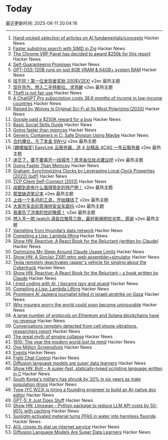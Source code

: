 # Today

最近更新时间: 2025-08-11 20:04:16

--- 
1. [Hand-picked selection of articles on AI fundamentals/concepts](https://aman.ai/primers/ai/) Hacker News
2. [Faster substring search with SIMD in Zig](https://aarol.dev/posts/zig-simd-substr/) Hacker News
3. [The Chrome VRP Panel has decided to award $250k for this report](https://issues.chromium.org/issues/412578726) Hacker News
4. [Self-Guaranteeing Promises](https://stephango.com/self-guarantee) Hacker News
5. [GPT-OSS-120B runs on just 8GB VRAM & 64GB+ system RAM](https://old.reddit.com/r/LocalLLaMA/comments/1mke7ef/120b_runs_awesome_on_just_8gb_vram/) Hacker News
6. [找不同！第一位发现者奖励 200$V2EX!](https://www.v2ex.com/t/1151560) v2ex 最热主题
7. [现在外包，想入二手特斯拉，求骂醒](https://www.v2ex.com/t/1151534) v2ex 最热主题
8. [Theft is not fair use](https://jskfellows.stanford.edu/theft-is-not-fair-use-474e11f0d063) Hacker News
9. [A ChatGPT Pro subscription costs 38.6 months of income in low-income countries](https://policykahani.substack.com/p/a-chatgpt-pro-subscription-costs) Hacker News
10. [Raised by Wolves Is Original Sci-Fi at Its Most Polarizing (2020)](https://www.rogerebert.com/streaming/hbo-maxs-raised-by-wolves-is-original-sci-fi-at-its-most-polarizing) Hacker News
11. [Google paid a $250K reward for a bug](https://issues.chromium.org/issues/412578726) Hacker News
12. [Basic Social Skills Guide](https://www.improveyoursocialskills.com/basic-social-skills-guide) Hacker News
13. [Going faster than memcpy](https://squadrick.dev/journal/going-faster-than-memcpy) Hacker News
14. [Generic Containers in C: Safe Division Using Maybe](https://uecker.codeberg.page/2025-08-10.html) Hacker News
15. [合约爆仓，亏了本金 9W+U](https://www.v2ex.com/t/1151517) v2ex 最热主题
16. [[踢楼抽奖] EasyLink 云服务器，送 4 台精品 4C4G 一年云服务器](https://www.v2ex.com/t/1151490) v2ex 最热主题
17. [迷茫了，要不要离开一线城市？恳求各位给点建议吧](https://www.v2ex.com/t/1151471) v2ex 最热主题
18. [Going Faster Than Memcpy](https://squadrick.dev/journal/going-faster-than-memcpy) Hacker News
19. [Graham: Synchronizing Clocks by Leveraging Local Clock Properties (2022) [pdf]](https://www.usenix.org/system/files/nsdi22-paper-najafi_1.pdf) Hacker News
20. [TCP Client Self-Connect (2013)](http://sgros.blogspot.com/2013/08/tcp-client-self-connect.html) Hacker News
21. [成都到底有什么值得带走的特产啊！](https://www.v2ex.com/t/1151464) v2ex 最热主题
22. [帮堂妹选笔记本](https://www.v2ex.com/t/1151453) v2ex 最热主题
23. [上线一个多月的工具，开始赚钱了](https://www.v2ex.com/t/1151448) v2ex 最热主题
24. [大家开车会刻意保持安全车距吗](https://www.v2ex.com/t/1151447) v2ex 最热主题
25. [我辜负了济南的世纪晚霞！](https://www.v2ex.com/t/1151432) v2ex 最热主题
26. [想入手一款 iwatch,请各位推荐几款，最好能阐明优劣势，感谢](https://www.v2ex.com/t/1151422) v2ex 最热主题
27. [Vanishing from Hyundai’s data network](http://techno-fandom.org/~hobbit/cars/ev/offnet.html) Hacker News
28. [Compiling a Lisp: Lambda lifting](https://bernsteinbear.com/blog/compiling-a-lisp-12/) Hacker News
29. [Show HN: Reactive: A React Book for the Reluctant (written by Claude)](https://github.com/cloudstreet-dev/React-is-Awful) Hacker News
30. [Optimizing My Sleep Around Claude Usage Limits](https://mattwie.se/no-sleep-till-agi) Hacker News
31. [Show HN: A Sinclair ZX81 retro web assembler+simulator](https://news.ycombinator.com/item?id=44859761) Hacker News
32. [Tesla remotely deactivates rapper's vehicle for singing about the Cybertruck](https://www.threads.com/@brittainforsenate/post/DNMcEZ9yOxk) Hacker News
33. [Show HN: Reactive: A React Book for the Reluctant – a book written by Claude](https://github.com/cloudstreet-dev/React-is-Awful) Hacker News
34. [I tried coding with AI, I became lazy and stupid](https://thomasorus.com/i-tried-coding-with-ai-i-became-lazy-and-stupid) Hacker News
35. [Compiling a Lisp: Lambda Lifting](https://bernsteinbear.com/blog/compiling-a-lisp-12/) Hacker News
36. [Prominent Al Jazeera journalist killed in Israeli airstrike on Gaza](https://www.theguardian.com/world/2025/aug/10/prominent-al-jazeera-journalist-killed-in-israeli-airstrike-on-gaza) Hacker News
37. [Why insurers worry the world could soon become uninsurable](https://www.cnbc.com/2025/08/08/climate-insurers-are-worried-the-world-could-soon-become-uninsurable-.html) Hacker News
38. [A large number of protocols on Ethereum and Solana blockchains have no revenue](https://www.coindesk.com/markets/2025/07/23/disguised-unemployment-in-blockchain-data-shows-only-12-of-ethereum-25-of-solana-protocols-have-revenue) Hacker News
39. [Conversations remotely detected from cell phone vibrations, researchers report](https://www.psu.edu/news/engineering/story/conversations-remotely-detected-cell-phone-vibrations-researchers-report) Hacker News
40. [The great myth of empire collapse](https://aeon.co/essays/the-great-myth-of-empire-collapse) Hacker News
41. [1910: The year the modern world lost its mind](https://www.derekthompson.org/p/1910-the-year-the-modern-world-lost) Hacker News
42. [One Million Screenshots](https://onemillionscreenshots.com/?q=random) Hacker News
43. [Events](https://developer.mozilla.org/en-US/docs/Learn_web_development/Core/Scripting/Events) Hacker News
44. [Fight Chat Control](https://fightchatcontrol.eu/) Hacker News
45. [Diffusion language models are super data learners](https://jinjieni.notion.site/Diffusion-Language-Models-are-Super-Data-Learners-239d8f03a866800ab196e49928c019ac) Hacker News
46. [Show HN: Bolt – A super-fast, statically-typed scripting language written in C](https://github.com/Beariish/bolt) Hacker News
47. [South Korea's military has shrunk by 20% in six years as male population drops](https://www.channelnewsasia.com/east-asia/south-koreas-military-has-shrunk-20-in-six-years-male-population-drops-5287301) Hacker News
48. [Type (YC W23) is hiring a founding engineer to build an AI-native doc editor](https://www.ycombinator.com/companies/type/jobs/1idOunL-founding-product-engineer) Hacker News
49. [GPT-5: It Just Does Stuff](https://www.oneusefulthing.org/p/gpt-5-it-just-does-stuff) Hacker News
50. [Show HN: Llmswap – Python package to reduce LLM API costs by 50-90% with caching](https://pypi.org/project/llmswap) Hacker News
51. [Sunlight-activated material turns PFAS in water into harmless fluoride](https://phys.org/news/2025-08-sunlight-material-pfas-harmless-fluoride.html) Hacker News
52. [AOL closes its dial up internet service](https://www.ispreview.co.uk/index.php/2025/08/after-34-years-aol-finally-closes-its-dial-up-internet-service.html) Hacker News
53. [Diffusion Language Models Are Super Data Learners](https://jinjieni.notion.site/Diffusion-Language-Models-are-Super-Data-Learners-239d8f03a866800ab196e49928c019ac) Hacker News
